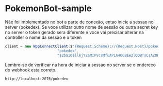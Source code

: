 # PokemonBot-sample


Não foi implementado no bot a parte de conexão, entao inicie a sessao no server (pokedex). 
Se voce utilizar outro nome de sessão ou outra secret key no server o token gerado sera diferente e voce vai precisar 
alterar na controller o nome da sessao e o token

```C#
client = new WppConnectClient($"{Request.Scheme}://{Request.Host}/pokedex", "http://localhost:21465/api",
                        "pokedex",
                        "$2b$10$llkjYZaMIPVc8MfuAPLA4OGBEe2lQQBTsCsAZOHLrEljG7NF5j5Jq");
```

Lembre-se de verificar na hora de iniciar a sessao no server se o endereco do webhook esta correto.
```
http://localhost:2076/pokedex
```
